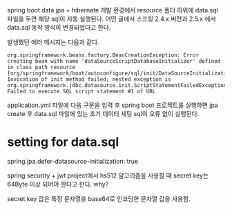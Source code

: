 spring boot data jpa + hibernate 개발 환경에서
resource 폴더 하위에 data.sql 파일을 두면 해당 sql이 자동 실행된다.
어떤 글에서 스프링 2.4.x 버전과 2.5.x 에서 data.sql 동작 방식이 변경되었다고 한다.

발생했던 에러 메시지는 다음과 같다.

```
org.springframework.beans.factory.BeanCreationException: Error creating bean with name 'dataSourceScriptDatabaseInitializer' defined in class path resource [org/springframework/boot/autoconfigure/sql/init/DataSourceInitializationConfiguration.class]: Invocation of init method failed; nested exception is org.springframework.jdbc.datasource.init.ScriptStatementFailedException: Failed to execute SQL script statement #1 of URL
```

application.yml 파일에 다음 구문을 입력 후 spring boot 프로젝트를 실행하면
jpa create 후 data.sql 파일에 있는 초기 데이터 세팅 sql이 오류 없이 실행된다.

# setting for data.sql
spring.jpa.defer-datasource-initialization: true

spring security + jwt project에서 hs512 알고리즘을 사용할 때 secret key는 64Byte 이상 되어야 한다고 한다.
why?

secret key 값은 특정 문자열을 base64로 인코딩한 문자열 값을 사용함.
